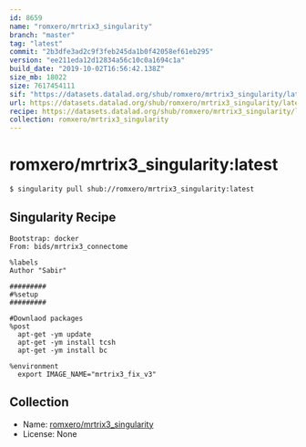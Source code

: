 ```yaml
---
id: 8659
name: "romxero/mrtrix3_singularity"
branch: "master"
tag: "latest"
commit: "2b3dfe3ad2c9f3feb245da1b0f42058ef61eb295"
version: "ee211eda12d12834a56c10c0a1694c1a"
build_date: "2019-10-02T16:56:42.138Z"
size_mb: 18022
size: 7617454111
sif: "https://datasets.datalad.org/shub/romxero/mrtrix3_singularity/latest/2019-10-02-2b3dfe3a-ee211eda/ee211eda12d12834a56c10c0a1694c1a.simg"
url: https://datasets.datalad.org/shub/romxero/mrtrix3_singularity/latest/2019-10-02-2b3dfe3a-ee211eda/
recipe: https://datasets.datalad.org/shub/romxero/mrtrix3_singularity/latest/2019-10-02-2b3dfe3a-ee211eda/Singularity
collection: romxero/mrtrix3_singularity
---
```


# romxero/mrtrix3_singularity:latest

```bash
$ singularity pull shub://romxero/mrtrix3_singularity:latest
```

## Singularity Recipe

```singularity
Bootstrap: docker
From: bids/mrtrix3_connectome

%labels
Author "Sabir"

#########
#%setup
#########

#Downlaod packages
%post
  apt-get -ym update
  apt-get -ym install tcsh
  apt-get -ym install bc

%environment
  export IMAGE_NAME="mrtrix3_fix_v3"
```

## Collection

 - Name: [romxero/mrtrix3_singularity](https://github.com/romxero/mrtrix3_singularity)
 - License: None

